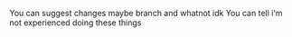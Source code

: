 You can suggest changes maybe branch and whatnot idk
You can tell i'm not experienced doing these things

